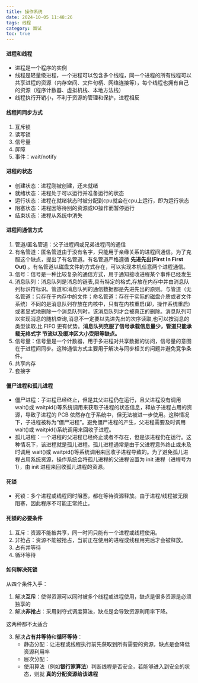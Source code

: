 ```yaml
---
title: 操作系统
date: 2024-10-05 11:48:26
tags: 线程
category: 面试
toc: true	
---
```


#### 进程和线程

* 进程是一个程序的实例
* 线程是轻量级进程，一个进程可以包含多个线程，同一个进程的所有线程可以共享进程的资源（内存空间、文件句柄、网络连接等），每个线程也拥有自己的资源（程序计数器、虚拟机栈、本地方法栈）
* 线程执行开销小，不利于资源的管理和保护，进程相反

#### 线程间同步方式

1. 互斥锁
2. 读写锁
3. 信号量
4. 屏障
5. 事件：wait/notify

#### 进程的状态

* 创建状态：进程刚被创建，还未就绪
* 就绪状态：进程处于可以运行并准备运行的状态
* 运行状态：进程在就绪状态时被分配到cpu就会在cpu上运行，即为运行状态
* 阻塞状态：进程因等待别的资源或IO操作而暂停运行
* 结束状态：进程从系统中消失

#### 进程间通信方式

1. 管道/匿名管道：父子进程间或兄弟进程间的通信
2. 有名管道：匿名管道由于没有名字，只能用于亲缘关系的进程间通信。为了克服这个缺点，提出了有名管道。有名管道严格遵循 **先进先出(First In First Out)** 。有名管道以磁盘文件的方式存在，可以实现本机任意两个进程通信。
3. 信号：信号是一种比较复杂的通信方式，用于通知接收进程某个事件已经发生
4. 消息队列：消息队列是消息的链表,具有特定的格式,存放在内存中并由消息队列标识符标识。管道和消息队列的通信数据都是先进先出的原则。与管道（无名管道：只存在于内存中的文件；命名管道：存在于实际的磁盘介质或者文件系统）不同的是消息队列存放在内核中，只有在内核重启(即，操作系统重启)或者显式地删除一个消息队列时，该消息队列才会被真正的删除。消息队列可以实现消息的随机查询,消息不一定要以先进先出的次序读取,也可以按消息的类型读取.比 FIFO 更有优势。**消息队列克服了信号承载信息量少，管道只能承载无格式字 节流以及缓冲区大小受限等缺点。**
5. 信号量：信号量是一个计数器，用于多进程对共享数据的访问，信号量的意图在于进程间同步。这种通信方式主要用于解决与同步相关的问题并避免竞争条件。
6. 共享内存
7. 套接字

#### 僵尸进程和孤儿进程

* 僵尸进程：子进程已经终止，但是其父进程仍在运行，且父进程没有调用 wait()或 waitpid()等系统调用来获取子进程的状态信息，释放子进程占用的资源，导致子进程的 PCB 依然存在于系统中，但无法被进一步使用。这种情况下，子进程被称为“僵尸进程”。避免僵尸进程的产生，父进程需要及时调用 wait()或 waitpid()系统调用来回收子进程。
* 孤儿进程：一个进程的父进程已经终止或者不存在，但是该进程仍在运行。这种情况下，该进程就是孤儿进程。孤儿进程通常是由于父进程意外终止或未及时调用 wait()或 waitpid()等系统调用来回收子进程导致的。为了避免孤儿进程占用系统资源，操作系统会将孤儿进程的父进程设置为 init 进程（进程号为 1），由 init 进程来回收孤儿进程的资源。

#### 死锁

* 死锁：多个进程或线程同时阻塞，都在等待资源释放。由于进程/线程被无限阻塞，因此程序不可能正常终止。

#### 死锁的必要条件

1. 互斥：资源不能被共享，同一时间只能有一个进程或线程使用。
2. 非抢占：资源不能被抢占，当前正在使用的进程或线程用完后才会被释放。
3. 占有并等待
4. 循环等待

#### 如何解决死锁

从四个条件入手：

1. 解决**互斥**：使得资源可以同时被多个线程或进程使用，缺点是很多资源是必须独享的
2. 解决**非抢占**：采用剥夺式调度算法，缺点是会导致资源利用率下降。

这两种都不太适合

3. 解决**占有并等待**和**循环等待**：
   * 静态分配：让进程或线程执行前先获取到所有需要的资源，缺点是会降低资源利用率
   * 层次分配：
   * 使用算法（例如**银行家算法**）判断线程是否安全，若能够进入到安全的状态，则就 **真的分配资源给该进程**

